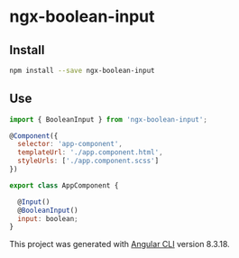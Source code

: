 # ngx-boolean-input

## Install

```sh 
npm install --save ngx-boolean-input
```

## Use

```javascript
import { BooleanInput } from 'ngx-boolean-input';

@Component({
  selector: 'app-component',
  templateUrl: './app.component.html',
  styleUrls: ['./app.component.scss']
})

export class AppComponent {

  @Input()
  @BooleanInput()
  input: boolean;
}
```



This project was generated with [Angular CLI](https://github.com/angular/angular-cli) version 8.3.18.
